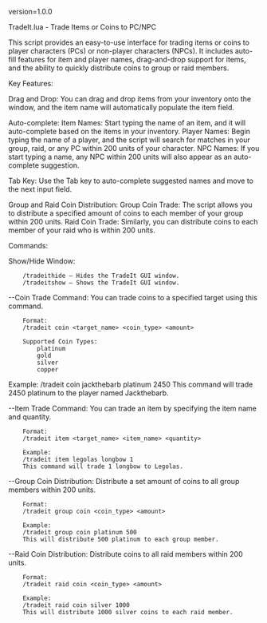version=1.0.0

TradeIt.lua - Trade Items or Coins to PC/NPC

This script provides an easy-to-use interface for trading items or coins to player characters (PCs) or non-player characters (NPCs). It includes auto-fill features for item and player names, drag-and-drop support for items, and the ability to quickly distribute coins to group or raid members.

Key Features:

Drag and Drop: 
    You can drag and drop items from your inventory onto the window, and the item name will automatically populate the item field.

Auto-complete:
        Item Names: Start typing the name of an item, and it will auto-complete based on the items in your inventory.
        Player Names: Begin typing the name of a player, and the script will search for matches in your group, raid, or any PC within 200 units of your character.
        NPC Names: If you start typing a name, any NPC within 200 units will also appear as an auto-complete suggestion.

Tab Key: 
    Use the Tab key to auto-complete suggested names and move to the next input field.

Group and Raid Coin Distribution:
        Group Coin Trade: The script allows you to distribute a specified amount of coins to each member of your group within 200 units.
        Raid Coin Trade: Similarly, you can distribute coins to each member of your raid who is within 200 units.

Commands:


Show/Hide Window:

        /tradeithide – Hides the TradeIt GUI window.
        /tradeitshow – Shows the TradeIt GUI window.


--Coin Trade Command: You can trade coins to a specified target using this command.

        Format:
        /tradeit coin <target_name> <coin_type> <amount>
    
        Supported Coin Types:
            platinum
            gold
            silver
            copper

Example:
    /tradeit coin jackthebarb platinum 2450
    This command will trade 2450 platinum to the player named Jackthebarb.

--Item Trade Command: You can trade an item by specifying the item name and quantity.

        Format:
        /tradeit item <target_name> <item_name> <quantity>

        Example:
        /tradeit item legolas longbow 1
        This command will trade 1 longbow to Legolas.

--Group Coin Distribution: Distribute a set amount of coins to all group members within 200 units.

        Format:
        /tradeit group coin <coin_type> <amount>

        Example:
        /tradeit group coin platinum 500
        This will distribute 500 platinum to each group member.

--Raid Coin Distribution: Distribute coins to all raid members within 200 units.

        Format:
        /tradeit raid coin <coin_type> <amount>

        Example:
        /tradeit raid coin silver 1000
        This will distribute 1000 silver coins to each raid member.